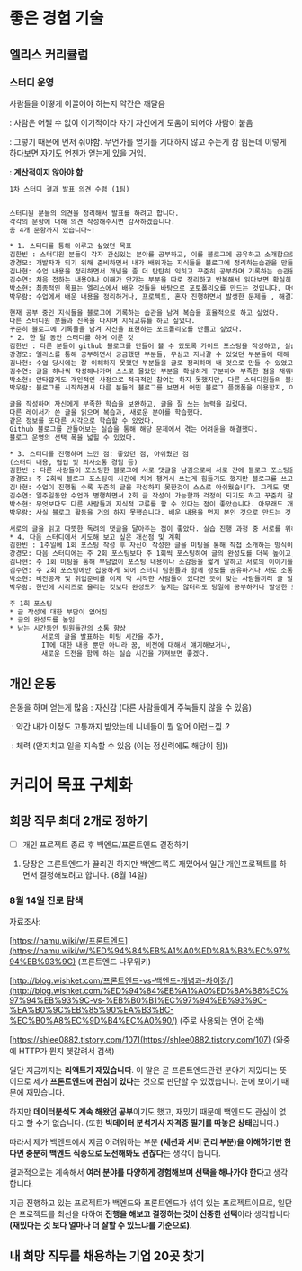 # 좋은 경험 기술  

## 엘리스 커리큘럼  

### 스터디 운영  

사람들을 어떻게 이끌어야 하는지 약간은 깨달음  

: 사람은 어쩔 수 없이 이기적이라 자기 자신에게 도움이 되어야 사람이 붙음  

: 그렇기 때문에 먼저 줘야함.   무언가를 얻기를 기대하지 않고 주는게 참 힘든데 이렇게 하다보면 자기도 언젠가 얻는게 있을 거임.

: **계산적이지 않아야 함**  

```html
1차 스터디 결과 발표 의견 수렴 (1팀)


스터디원 분들의 의견을 정리해서 발표를 하려고 합니다.
각각의 문항에 대해 의견 작성해주시면 감사하겠습니다.
총 4개 문항까지 있습니다~!

* 1. 스터디를 통해 이루고 싶었던 목표
김한빈 : 스터디원 분들이 각자 관심있는 분야를 공부하고, 이를 블로그에 공유하고 소개함으로써 블로그를 운영하면서 얻는 이점을 얻게 하고자 하였습니다. (복습 효율성, 지식 확장, 사람들과의 친목)
강경모: 개발자가 되기 위해 준비하면서 내가 배워가는 지식들을 블로그에 정리하는습관을 만들어보고 싶었고, 지금부터라도 블로그에 하나한씩 기록을 남겨 나만의 자산으로 만들어보고 싶었습니다.
김나현: 수업 내용을 정리하면서 개념을 좀 더 탄탄히 익히고 꾸준히 공부하며 기록하는 습관을 가지고 싶었습니다. 또한 스터디원들과 서로의 관심사를 공유하며 친목을 다지고 시야를 넓히고 싶었습니다.
김수연: 처음 접하는 내용이나 이해가 안가는 부분을 따로 정리하고 반복해서 읽다보면 확실히 듣기만 했을 때보다 오래 기억에 남고 이해가 빨리 되었던 적이 많았습니다. 그래서 반복 학습의 효과를 적용하고, 마이블로그 스터디를 통해 꾸준하게 학습 내용을 정리하면서 나중에 돌아보았을 때 하나의 성장 과정으로서 의미있는 기록을 남겨보고 싶었습니다. 
박소현: 최종적인 목표는 엘리스에서 배운 것들을 바탕으로 포토폴리오를 만드는 것입니다. 마이블로그 스터디를 통해서 부족한 개념들을 채우거나 개인 블로그 발행을 통해 다른 분들과의 지식 교류 등을 작은 목표들로 잡기도 했습니다. 
박우람: 수업에서 배운 내용을 정리하거나, 프로젝트, 혼자 진행하면서 발생한 문제들 , 해결과정을 기록하고 싶었습니다. 

현재 공부 중인 지식들을 블로그에 기록하는 습관을 남겨 복습을 효율적으로 하고 싶었다.
다른 스터디원 분들과 친목을 다지며 지식교류를 하고 싶었다.
꾸준히 블로그에 기록들을 남겨 자신을 표현하는 포트폴리오를 만들고 싶었다.
* 2. 한 달 동안 스터디를 하며 이룬 것
김한빈 : 다른 분들이 github 블로그를 만들어 볼 수 있도록 가이드 포스팅을 작성하고, 실습 진행을 통하여 발생할 수 있는 문제점을 해결해주었습니다. 이를 통해 글과 말을 통한 기술적인 커뮤니케이션 향상과 관련 분야의 정보를 좀 더 오래 기억할 수 있게 되었습니다.
강경모: 엘리스를 통해 공부하면서 궁금했던 부분들, 무심코 지나갈 수 있었던 부분들에 대해 엉뚱하게 고민해보고 그에 대한 나만의 해답을 내려 정리해보았습니다. 또한 다른 사람들의 블로그를 보면서 공부했던 내용들을 다시 한번 복습하고 IT와 관련된 지식을 쌓을 수 있었습니다. 또한 개발자들이 주로 쓰는 Git 블로그를 팀원들과 함께 개설해본 것이 유익한 경험이었습니다.
김나현: 수업 당시에는 잘 이해하지 못했던 부분들을 글로 정리하며 내 것으로 만들 수 있었고, 혼자서 할 엄두가 나지 않았던 깃허브 블로그도 팀원의 도움으로 만들 수 있었습니다.
김수연: 글을 하나씩 작성해나가며 스스로 몰랐던 부분을 확실하게 구분하여 부족한 점을 채워나갈 수 있었고, 배운 내용을 자신만의 방법으로 정리하는 방식을 정립해나가는 과정이 되었습니다. 또한 스터디 팀원 분들의 글을 읽으며 다양한 분야의 정보를 새롭게 접하고, 꾸준하게 글을 작성하는 데 있어서 동기부여가 되었으며 배웠던 내용을 또다른 시각으로 접하면서 복습하는 데 많은 도움이 되었습니다. 그리고 github 블로그를 만들어보는 실습을 통해 평소에 시도해보지 못했던 부분을 함께 이루어낼 수 있었다는 점에서 큰 뿌듯함을 느꼈습니다.
박소현: 안타깝게도 개인적인 사정으로 적극적인 참여는 하지 못했지만, 다른 스터디원들의 블로그 글들을 하나하나 읽으면서 제가 몰랐던, 혹은 잘못 알고있던 개념들을 다시한번 익힐 수 있었습니다. 특히 github 블로그 개설에 있어서도 어려움을 겪고 있었는데, 스터디원들이 추천해주신 다른 블로그나, 사이트들을 참조해 해결해낼 수 있었던 경험도 갖게 되었습니다. 
박우람: 블로그를 시작하면서 다른 분들의 블로그를 보면서 어떤 블로그 플랫폼을 이용할지, 어떤 방법으로 글을 써내려 갈지에 대해서 좋은 판단 재료가 된 것 같습니다. 

글을 작성하며 자신에게 부족한 학습을 보완하고, 글을 잘 쓰는 능력을 길렀다.
다른 레이서가 쓴 글을 읽으며 복습과, 새로운 분야를 학습했다.
같은 정보를 또다른 시각으로 학습할 수 있었다.
Github 블로그를 만들어보는 실습을 통해 해당 문제에서 겪는 어려움을 해결했다.
블로그 운영의 선택 폭을 넓힐 수 있었다.

* 3. 스터디를 진행하며 느낀 점: 좋았던 점, 아쉬웠던 점
(스터디 내용, 협업 및 의사소통 경험 등)
김한빈 : 다른 사람들이 포스팅한 블로그에 서로 댓글을 남김으로써 서로 간에 블로그 포스팅을 독려하고 정보를 주고 받는 모습이 ‘스터디다웠다’ 라고 생각했습니다. 또한 스터디원 분들이 저를 믿고 규칙을 따라주시고 단톡방에서 서로 인사를 주고 받는 모습이 너무 감사했습니다. 다만 2회 이상 글을 작성하고 작성된 블로그를 모두 읽는 규칙이 좀 과했다고 생각합니다. 학습에서 글 작성 시까지의 시간이 최소 8시간 정도 소요된다는 사실을 간과했던 것 같습니다.
강경모: 주 2회씩 블로그 포스팅이 시간에 치여 챙겨서 쓰는게 힘들기도 했지만 블로그를 쓰고나서 다른사람이 저의 글을 읽어주고 댓글을 남겨주었을 때 누군가에게 도움이 되었다는것이 보람차고 뿌듯했습니다. 단톡방에서도 팀원들끼리 같이 서로 공부하면서 부족했던 부분들을 물어보고 답해주며 서로의 일상을 공유하는 것도 좋았습니다. 다만 많은 사람들이 블로그 글쓰기에 참여하지 못하여 다양한 생각들을 들어보기에는 어려웠습니다. 몇몇의 사람들끼리만 하나되는 것보다 더 많은 사람들이 다 함께 참여하여 만들어가면 좋겠다고 생각했습니다.
김나현: 수업이 진행될 수록 꾸준히 글을 작성하지 못한것이 스스로 아쉬웠습니다. 그래도 몇 번 글을 올리며 블로그에 익숙해지고 팀원들과 댓글로 피드백을 주고 받는 즐거움이 있어 좋았습니다.
김수연: 일주일동안 수업과 병행하면서 2회 글 작성이 가능할까 걱정이 되기도 하고 꾸준히 잘 해낼 수 있을까 반신반의했지만 매주 꾸준하고 다양한 주제로 글을 작성해주시는 스터디 팀원분들을 보며 강한 동기부여를 받았다는 점이 좋았고, 스스로 부족한 글이라고 느꼈음에도 팀원분들 한분 한분께서 모두 따뜻한 댓글을 정성스럽게 남겨주신 덕분에 자신감도 얻고 감사함을 느꼈습니다. 또한 실습을 진행하는 과정에서 모두가 잘 따라올 수 있도록 기다려주시고 어려움에도 함께 해결하기 위해 도와주셔서 지금까지 가장 기억에 남을 경험이 될 것 같습니다.
박소현: 무엇보다도 다른 사람들과 지식적 교류를 할 수 있다는 점이 좋았습니다. 아무래도 개발에 대한 기초적인 지식이 많이 부족한 상황이었는데, 여러 사람들의 글을 둘러보는 과정에서 반복되는 학습을 할 수 있었고, 좋은 글들을 읽으며 성장하는 경험을 할 수 있었습니다. 아쉬운점은 제가 글을 꾸준히 쓰지 못했던 점이었습니다. 
박우람: 사실 블로그 활동을 거의 하지 못했습니다. 배운 내용을 먼저 본인 것으로 만드는 것 외에 블로그에 글을 쓴다는 것은 보는사람이 이해하기 쉽도록 글을 써야한다고 생각했는데 이 과정에서 고민하다가 결국에 나중에 배운 내용을 한번에 정리해서 시리즈로 올릴 계획으로 변경했습니다. 하지만 이렇게 하면 공부하는 시간 외에도 블로그 포스팅 하는 부분에 시간을 많이 쏟아야해서 원점으로 돌아간것같습니다.

서로의 글을 읽고 따뜻한 독려의 댓글을 달아주는 점이 좋았다. 실습 진행 과정 중 서로를 위해 기다려주는 태도가 좋았다. 다른 사람들과 지식을 교류할 수 있었다는 점이 좋았다. 주 2회 이상 글 작성이라는 규칙을 잘 지키지 못해 글쓰기 참여를 못한 사람들이 있다.
* 4. 다음 스터디에서 시도해 보고 싶은 개선점 및 계획
김한빈 : 1주일에 1회 포스팅 작성 후 자신이 작성한 글을 미팅을 통해 직접 소개하는 방식이 어떨까 생각하고 있습니다. 취업 시 필요한 커뮤니케이션 역량을 강화시킬 수 있을거라 생각합니다. 또한 벌칙 제도를 적용하고 (돈을 처음에 걷고 스터디 참여 출석 비율에 따라 재분배 하는) 소수로 운영해 스터디의 참여도를 높일 계획입니다.
강경모: 다음 스터디에는 주 2회 포스팅보다 주 1회씩 포스팅하여 글의 완성도를 더욱 높이고, 스터디원들끼리 더 많이 소통하고 깊은 이야기를 나누었으면 좋겠습니다. 실시간 미팅을 통해서 스터디원들과 자신이 쓴 글에 대해 직접 발표해보고 얘기해보는 시간을 가졌으면 좋겠습니다. 또한 IT에 대한 내용 뿐 아니라 각자 레이서들의 삶과 꿈, 앞으로의 비전에 대해서도 폭넓게 공유해보았으면 좋겠습니다. 
김나현: 주 1회 미팅을 통해 부담없이 포스팅 내용이나 소감등을 짧게 말하고 서로의 이야기를 나누는 시간이 있으면 좋을 것 같습니다. 또한 이번에 진행했던 깃허브 블로그 개설처럼 가끔씩 서로 도전하고 싶거나, 관심있던 활동을 함께 해보는 것도 재밌을 것 같습니다!
김수연: 주 2회 포스팅에만 집중하게 되어 스터디 팀원들과 함께 정보를 공유하거나 서로 소통하는 시간이 상대적으로 부족했던 것 같습니다. 포스팅에 대한 이야기 뿐만아니라, 서로가 가지고 있는 현재의 고민이나 어려움, 학습과 관련된 궁금한 이야기 혹은 공유하고 싶은 정보 등 다양한 주제로 팀원들끼리 활발한 소통이 이루어질 수 있는 기회가 주어졌으면 좋겠다고 생각했습니다!
박소현: 비전공자 및 취업준비를 이제 막 시작한 사람들이 있다면 뜻이 맞는 사람들끼리 글 발행 시 다른 분들의 취업 목표나, 준비 과정등에 대해 조금씩이라도 소통할 수 있는 부분이 있으면 좋을 것 같습니다. 
박우람: 한번에 시리즈로 올리는 것보다 완성도가 높지는 않더라도 당일에 공부하거나 발생한 트러블에 대해서 최소한의 정보만 올리고 조금씩 수정하고 보완해 나가는 방법으로 계획을 바꿔서 포스팅을 시도해 보고 싶고, 엘리스에서 배운 react로 플랫폼을 이용하는 것이 아니라 본인만의 블로그를 만들어 보고 싶습니다. 

주 1회 포스팅 
* 글 작성에 대한 부담이 없어짐
* 글의 완성도를 높임
* 남는 시간동안 팀원들간의 소통 향상
        서로의 글을 발표하는 미팅 시간을 추가,
        IT에 대한 내용 뿐만 아니라 꿈, 비전에 대해서 얘기해보거나, 
        새로운 도전을 함께 하는 실습 시간을 가져보면 좋겠다.
```



## 개인 운동

운동을 하며 얻는게 많음  : 자신감 (다른 사람들에게 주눅들지 않을 수 있음)

​										: 약간 내가 이정도 고통까지 받았는데 니네들이 뭘 알어 이런느낌..?

​										: 체력 (안지치고 일을 지속할 수 있음 (이는 정신력에도 해당이 됨))

# 커리어 목표 구체화

## 희망 직무 최대 2개로 정하기

- [ ]  개인 프로젝트 종료 후 백엔드/프론트엔드 결정하기

1. 당장은 프론트엔드가 끌리긴 하지만 백엔드쪽도 재밌어서 일단 개인프로젝트를 하면서 결정해보려고 합니다. (8월 14일)

### 8월 14일 진로 탐색

자료조사:

[https://namu.wiki/w/프론트엔드](https://namu.wiki/w/%ED%94%84%EB%A1%A0%ED%8A%B8%EC%97%94%EB%93%9C) (프론트엔드 나무위키)

[http://blog.wishket.com/프론트엔드-vs-백엔드-개념과-차이점/](http://blog.wishket.com/%ED%94%84%EB%A1%A0%ED%8A%B8%EC%97%94%EB%93%9C-vs-%EB%B0%B1%EC%97%94%EB%93%9C-%EA%B0%9C%EB%85%90%EA%B3%BC-%EC%B0%A8%EC%9D%B4%EC%A0%90/) (주로 사용되는 언어 검색)  

[https://shlee0882.tistory.com/107](https://shlee0882.tistory.com/107) (와중에 HTTP가 뭔지 헷갈려서 검색)

일단 지금까지는 **리액트가 재밌습니다**. 이 말은 곧 프론트엔드관련 분야가 재밌다는 뜻이므로 제가 **프론트엔드에 관심이 있다**는 것으로 판단할 수 있겠습니다. 눈에 보이기 때문에 재밌습니다. 

하지만 **데이터분석도 계속 해왔던 공부**이기도 했고, 재밌기 때문에 백엔드도 관심이 없다고 할 수가 없습니다. (또한 **빅데이터 분석기사 자격증 필기를 따놓은 상태**입니다.)  

따라서 제가 백엔드에서 지금 어려워하는 부분 **(세션과 서버 관리 부분)을 이해하기만 한다면 충분히 백엔드 직종으로 도전해봐도 괸찮다**는 생각이 듭니다.  

결과적으로는 계속해서 **여러 분야를 다양하게 경험해보며 선택을 해나가야 한다**고 생각합니다. 

지금 진행하고 있는 프로젝트가 백엔드와 프론트엔드가 섞여 있는 프로젝트이므로, 일단은 프로젝트를 최선을 다하여 **진행을 해보고 결정하는 것이 신중한 선택**이라 생각합니다 **(재밌다는 것 보다 얼마나 더 잘할 수 있느냐를 기준으로)**.



## 내 희망 직무를 채용하는 기업 20곳 찾기


